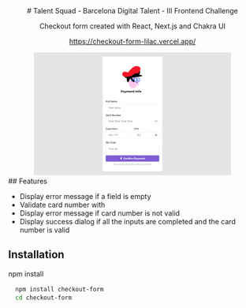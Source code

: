<div id="header" align="center">
# Talent Squad - Barcelona Digital Talent - III Frontend Challenge


Checkout form created with React, Next.js and Chakra UI

https://checkout-form-lilac.vercel.app/

<img src="public/Screenshot001.png" alt="App screenshot" width="400"  />

</div>
## Features

- Display error message if a field is empty
- Validate card number with 
- Display error message if card number is not valid
- Display success dialog if all the inputs are completed and the card number is valid


## Installation

npm install

```bash
  npm install checkout-form
  cd checkout-form
```
    
